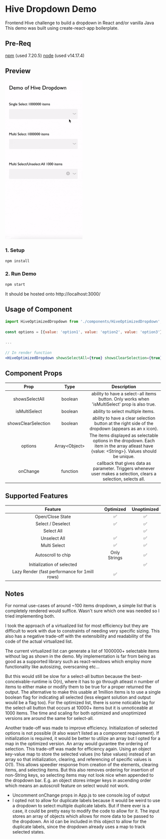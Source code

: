 # Hive Dropdown Demo

Frontend Hive challenge to build a dropdown in React and/or vanilla Java
This demo was built using create-react-app boilerplate.

## Pre-Req
[npm](https://www.npmjs.com/) (used 7.20.5)
[node](https://nodejs.org/en/) (used v14.17.4)

## Preview

<img src="demo.gif" alt="demo of dropdown" width="250">

### 1. Setup
```bash
npm install
```

### 2. Run Demo
```bash
npm start
```
It should be hosted onto http://localhost:3000/

## Usage of Component
```jsx
import HiveOptimizedDropdown from './components/HiveOptimizedDropdown';

const options = [{value: 'option1', value: 'option2', value: 'option3'}];

...

// In render function
<HiveOptimizedDropdown showsSelectAll={true} showsClearSelection={true}isMultiSelect={true} options={options} onChange={(data) => console.log(data)} />
```

## Component Props
| Prop | Type | Description | 
| :---: | :---: | :---: | 
| showsSelectAll | boolean | ability to have a select-all items button. Only works when 'isMultiSelect' prop is also true. | 
| isMultiSelect | boolean | ability to select multiple items. | 
| showsClearSelection | boolean | ability to have a clear selection button at the right side of the dropdown (appears as an x icon). | 
| options | Array\<Object\> | The items displayed as selectable options in the dropdown. Each item in the array atleast have {value: \<String\>}. Values should be unique. |
| onChange | function | callback that gives data as parameter. Triggers whenever user makes a selection, clears a selection, selects all. | 

## Supported Features

| Feature | Optimized | Unoptimized |
| :---: | :---: | :---: | 
| Open/Close State | :white_check_mark: | :white_check_mark: |
| Select / Deselect | :white_check_mark: | :white_check_mark: |
| Select All | | :white_check_mark: | :white_check_mark: | 
| Unselect All | :white_check_mark: | :white_check_mark: | 
| Multi Select | :white_check_mark: | :white_check_mark: |
| Autoscroll to chip | Only Strings  | :white_check_mark: |
| Initialization of selected |  | :white_check_mark: |
| Lazy Render (fast performance for 1mill rows) | :white_check_mark: |  |

## Notes
For normal use-cases of around ~100 items dropdown, a simple list that is completely rendered would suffice. Wasn't sure which one was needed so I tried implementing both.

I took the approach of a virtualized list for most efficiency but they are difficult to work with due to constraints of needing very specific sizing. This also has a negative trade-off with the extensibility and readability of the code of the actual virtualized list.

The current virtualized list can generate a list of 1000000+ selectable items without lag as shown in the demo. My implementation is far from being as good as a supported library such as react-windows which employ more functionality like autosizing, overscaning etc...

But this would still be slow for a select-all button because the best-conceivable-runtime is O(n), where it has to go through atleast n number of items to either make or modify them to be true for a proper returned the output. The alternative to make this usable at 1million items is to use a single boolean flag for indicating all selected (less elegant solution and output would be a flag too). For the optimized list, there is some noticable lag for the select-all button that occurs at 10000+ items but it is unnoticeable at 1000 items. The time and scaling for both optimized and unoptimized versions are around the same for select-all.

Another trade-off was made to improve efficiency. Initialization of selected options is not possible (it also wasn’t listed as a  component requirement). If initialization is required, it would be better to utilize an array but I opted for a map in the optimized version. An array would gurantee the ordering of selection. This trade-off was made for efficiency again. Using an object key-value map to store the selected values (no false values) instead of an array so that initialization, clearing, and referencing of specific values is O(1). This allows speedier response from creation of the elements, clearing items, and selecting items. But this also removes ordering for insertion of non-String keys, so selecting items may not look nice when appended to the dropdown bar. E.g. an object stores integer keys in ascending order which means an autoscroll feature on select would not work.

- Uncomment onChange props in App.js to see console.log of output
-  I opted not to allow for duplicate labels because it would be weird to use a dropdown to select multiple duplicate labels. But if there ever is a case, it could be pretty easy to modify the code to allow for it. The input stores an array of objects which allows for more data to be passed to the dropdown. An id can be included in this object to allow for the duplicate labels, since the dropdown already uses a map to track selected states.
